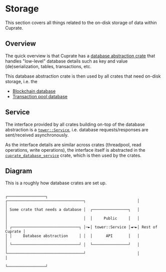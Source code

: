 # Storage
This section covers all things related to the on-disk storage of data within Cuprate.

## Overview
The quick overview is that Cuprate has a [database abstraction crate](./database-abstraction.md)
that handles "low-level" database details such as key and value (de)serialization, tables, transactions, etc.

This database abstraction crate is then used by all crates that need on-disk storage, i.e. the
- [Blockchain database](./blockchain.md)
- [Transaction pool database](./transaction-pool.md)

## Service
The interface provided by all crates building on-top of the
database abstraction is a [`tower::Service`](https://docs.rs/tower), i.e.
database requests/responses are sent/received asynchronously.

As the interface details are similar across crates (threadpool, read operations, write operations),
the interface itself is abstracted in the [`cuprate_database_service`](./db/layers/intro.md) crate,
which is then used by the crates.

## Diagram
This is a roughly how database crates are set up.

```text
                                                           ┌─────────────────┐
┌──────────────────────────────────┐                       │                 │
│ Some crate that needs a database │  ┌────────────────┐   │                 │
│                                  │  │     Public     │   │                 │
│ ┌──────────────────────────────┐ │─►│ tower::Service │◄─►│ Rest of Cuprate │
│ │     Database abstraction     │ │  │      API       │   │                 │
│ └──────────────────────────────┘ │  └────────────────┘   │                 │
└──────────────────────────────────┘                       │                 │
                                                           └─────────────────┘
```
